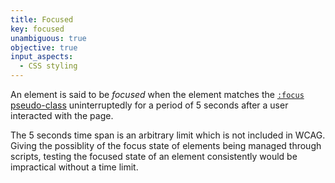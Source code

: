 ```yaml
---
title: Focused
key: focused
unambiguous: true
objective: true
input_aspects:
  - CSS styling
---
```


An element is said to be _focused_ when the element matches the [`:focus` pseudo-class](https://drafts.csswg.org/selectors-4/#focus-pseudo) uninterruptedly for a period of 5 seconds after a user interacted with the page.

The 5 seconds time span is an arbitrary limit which is not included in WCAG. Giving the possiblity of the focus state of elements being managed through scripts, testing the focused state of an element consistently would be impractical without a time limit.